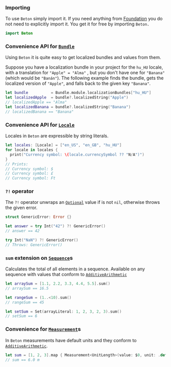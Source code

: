 ### Importing

To use `Beton` simply import it. If you need anything
from [Foundation](https://developer.apple.com/documentation/foundation) you do not need to explicitly import it. You get
it for free by importing `Beton.`

```swift
import Beton
```

### Convenience API for [`Bundle`](https://developer.apple.com/documentation/foundation/bundle)

Using `Beton` it is quite easy to get localized bundles and values from them.

Suppose you have a localization bundle in your project for the `hu_HU` locale, with a translation for `"Apple" = "Alma"`
, but you don't have one for `"Banana"` (which would be `"Banán"`). The following example finds the bundle, gets the
localized version of `"Apple"`, and falls back to the given key `"Banana"`.

```swift
let bundle          = Bundle.module.localizationBundles["hu_HU"]
let localizedApple  = bundle?.localizedString("Apple")
// localizedApple == "Alma"
let localizedBanana = bundle?.localizedString("Banana")
// localizedBanana == "Banana"
```

### Convenience API for [`Locale`](https://developer.apple.com/documentation/foundation/locale)

Locales in `Beton` are expressible by string literals.

```swift
let locales: [Locale] = ["en_US", "en_GB", "hu_HU"]
for locale in locales {
  print("Currency symbol: \(locale.currencySymbol ?? "N/A")")
}
// Prints:
// Currency symbol: $
// Currency symbol: £
// Currency symbol: Ft
```

### ``?!`` operator

The ``?!`` operator unwraps an [`Optional`](https://developer.apple.com/documentation/swift/optional) value if is
not `nil`, otherwise throws the given error.

```swift
struct GenericError: Error {}

let answer = try Int("42") ?! GenericError()
// answer == 42

try Int("NaN") ?! GenericError()
// Throws: GenericError()
```

### ``sum`` extension on [`Sequence`](https://developer.apple.com/documentation/swift/sequence)s

Calculates the total of all elements in a sequence. Available on any sequence with values that conform
to [`AdditiveArithmetic`](https://developer.apple.com/documentation/swift/additivearithmetic)

```swift
let arraySum = [1.1, 2.2, 3.3, 4.4, 5.5].sum()
// arraySum == 16.5

let rangeSum = (1..<10).sum()
// rangeSum == 45

let setSum = Set(arrayLiteral: 1, 2, 3, 2, 3).sum()
// setSum == 6
```

### Convenience for [`Measurement`](https://developer.apple.com/documentation/foundation/measurement)s

In `Beton` measurements have default units and they conform
to [`AdditiveArithmetic`](https://developer.apple.com/documentation/swift/additivearithmetic).

```swift
let sum = [1, 2, 3].map { Measurement<UnitLength>(value: $0, unit: .default) }.sum()
// sum == 6.0 m
```
